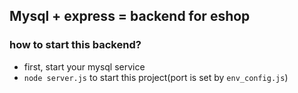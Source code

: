 ## Mysql + express = backend for eshop    

### how to start this backend?    
* first, start your mysql service
* `node server.js` to start this project(port is set by `env_config.js`)
